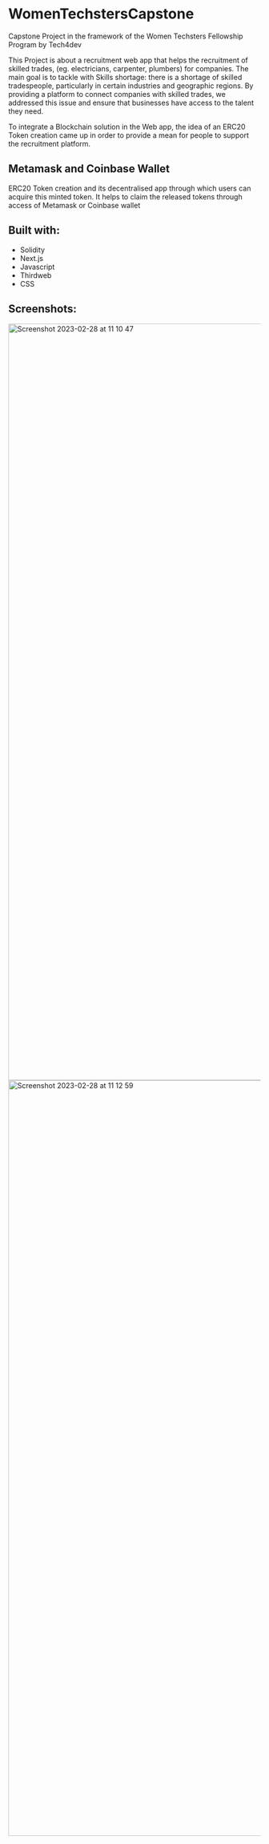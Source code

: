 # WomenTechstersCapstone
Capstone Project in the framework of the Women Techsters Fellowship Program by Tech4dev



This Project is about a recruitment web app that helps the recruitment of skilled trades, (eg. electricians, carpenter, plumbers) for companies.
The main goal is to tackle with Skills shortage: there is a shortage of skilled tradespeople, particularly in certain industries and geographic regions. By providing a platform to connect companies with skilled trades, we addressed this issue and ensure that businesses have access to the talent they need.

To integrate a Blockchain solution in the Web app, the idea of an ERC20 Token creation came up in order to provide a mean for people to support the  recruitment platform. 

## Metamask and Coinbase Wallet
ERC20 Token creation and its decentralised app through which users can acquire this minted token. It helps to claim the released tokens through access of Metamask or Coinbase wallet 


## Built with:
- Solidity
- Next.js
- Javascript
- Thirdweb
- CSS

## Screenshots: 

<img width="1512" alt="Screenshot 2023-02-28 at 11 10 47" src="https://user-images.githubusercontent.com/113993706/221824018-ec6c85eb-5cdc-47be-957d-c04baa7228b1.png">
<img width="1510" alt="Screenshot 2023-02-28 at 11 12 59" src="https://user-images.githubusercontent.com/113993706/221824028-33468ac5-e371-4408-98e7-38252f706c5f.png">
